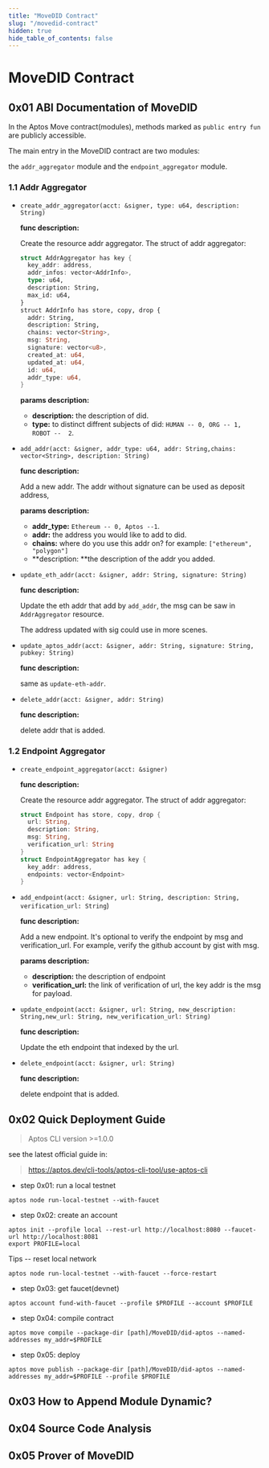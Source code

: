 ```yaml
---
title: "MoveDID Contract"
slug: "/movedid-contract"
hidden: true
hide_table_of_contents: false
---
```

# MoveDID Contract

## 0x01 ABI Documentation of MoveDID

In the Aptos Move contract(modules), methods marked as `public entry fun` are publicly accessible.

The main entry in the MoveDID contract  are two modules: 

the `addr_aggregator` module and the `endpoint_aggregator` module.

### 1.1 Addr Aggregator

* `create_addr_aggregator(acct: &signer, type: u64, description: String)`

  **func description:**

  Create the resource addr aggregator. The struct of addr aggregator:

  ```rust
  struct AddrAggregator has key {
    key_addr: address,
    addr_infos: vector<AddrInfo>,
    type: u64,
    description: String,
    max_id: u64,
  }
  struct AddrInfo has store, copy, drop {
    addr: String,
    description: String,
    chains: vector<String>,
    msg: String,
    signature: vector<u8>,
    created_at: u64,
    updated_at: u64,
    id: u64,
    addr_type: u64,
  }
  ```

  **params description:**

  * **description:** the description of did.
  * **type:** to distinct diffrent subjects of did: `HUMAN -- 0, ORG -- 1, ROBOT --  2`.

* `add_addr(acct: &signer, addr_type: u64, addr: String,chains: vector<String>, description: String)`

  **func description:**

  Add a new addr. The addr without signature can be used as deposit address,

  **params description:**

  * **addr_type:** `Ethereum -- 0, Aptos --1`.
  * **addr:** the address you would like to add to did.
  * **chains:** where do you use this addr on? for example: `["ethereum", "polygon"]`
  * **description: **the description of the addr you added.

* `update_eth_addr(acct: &signer, addr: String, signature: String) `

  **func description:**

  Update the eth addr that add by `add_addr`, the msg can be saw in `AddrAggregator` resource.

  The address updated with sig could use in more scenes.

* `update_aptos_addr(acct: &signer, addr: String, signature: String, pubkey: String)`

  **func description:**

  same as `update-eth-addr`.

* `delete_addr(acct: &signer, addr: String)`

  **func description:**

  delete addr that is added.

### 1.2 Endpoint Aggregator

* `create_endpoint_aggregator(acct: &signer)`

  **func description:**

  Create the resource addr aggregator. The struct of addr aggregator:

  ```rust
  struct Endpoint has store, copy, drop {
    url: String,
    description: String,
    msg: String,
    verification_url: String
  }
  struct EndpointAggregator has key {
    key_addr: address,
    endpoints: vector<Endpoint>
  }
  ```

* `add_endpoint(acct: &signer, url: String, description: String, verification_url: String`)

  **func description:**

  Add a new endpoint. It's optional to verify the endpoint by msg and verification_url. For example, verify the github account by gist with msg.

  **params description:**

  * **description:** the description of endpoint
  * **verification_url:** the link of verification of url, the key addr is the msg for payload.

* `update_endpoint(acct: &signer, url: String, new_description: String,new_url: String, new_verification_url: String)`

  **func description:**

  Update the eth endpoint that indexed by the url.

* `delete_endpoint(acct: &signer, url: String)`

  **func description:**

  delete endpoint that is added.

## 0x02 Quick Deployment Guide

> Aptos CLI version >=1.0.0

see the latest official guide in:

> https://aptos.dev/cli-tools/aptos-cli-tool/use-aptos-cli

* step 0x01: run a local testnet

```
aptos node run-local-testnet --with-faucet
```

* step 0x02: create an account

```
aptos init --profile local --rest-url http://localhost:8080 --faucet-url http://localhost:8081
export PROFILE=local
```

Tips -- reset local network

```
aptos node run-local-testnet --with-faucet --force-restart
```

* step 0x03: get faucet(devnet)

```
aptos account fund-with-faucet --profile $PROFILE --account $PROFILE
```

* step 0x04: compile contract

```
aptos move compile --package-dir [path]/MoveDID/did-aptos --named-addresses my_addr=$PROFILE
```

* step 0x05: deploy

```
aptos move publish --package-dir [path]/MoveDID/did-aptos --named-addresses my_addr=$PROFILE --profile $PROFILE
```

## 0x03 How to Append Module Dynamic?

## 0x04 Source Code Analysis

## 0x05 Prover of MoveDID